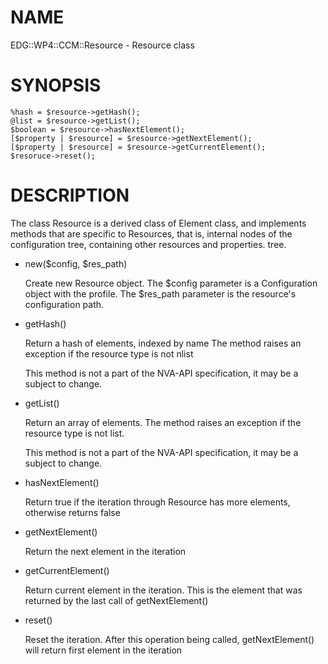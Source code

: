 # NAME

EDG::WP4::CCM::Resource - Resource class

# SYNOPSIS

    %hash = $resource->getHash();
    @list = $resource->getList();
    $boolean = $resource->hasNextElement();
    [$property | $resource] = $resource->getNextElement();
    [$property | $resource] = $resource->getCurrentElement();
    $resoruce->reset();

# DESCRIPTION

The class Resource is a derived class of Element class, and implements
methods that are specific to Resources, that is, internal nodes of
the configuration tree, containing other resources and properties.
tree.

- new($config, $res\_path)

    Create new Resource object. The $config parameter is a Configuration
    object with the profile. The $res\_path parameter is the resource's
    configuration path.

- getHash()

    Return a hash of elements, indexed by name
    The method raises an exception if the resource type is not nlist

    This method is not a part of the NVA-API specification, it may be a
    subject to change.

- getList()

    Return an array of elements. The method raises an exception
    if the resource type is not list.

    This method is not a part of the NVA-API specification, it may be a
    subject to change.

- hasNextElement()

    Return true if the iteration through Resource has
    more elements, otherwise returns false

- getNextElement()

    Return the next element in the iteration

- getCurrentElement()

    Return current element in the iteration. This is the element
    that was returned by the last call of getNextElement()

- reset()

    Reset the iteration. After this operation being called,
    getNextElement() will return first element in the iteration
